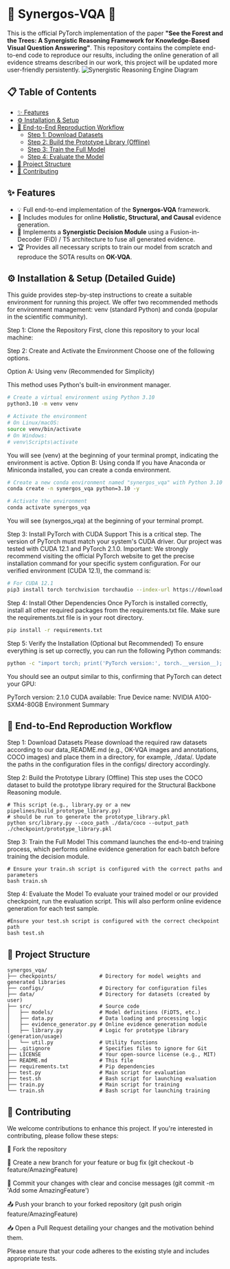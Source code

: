 # 🌲 Synergos-VQA 🌳

This is the official PyTorch implementation of the paper **"See the Forest and the Trees: A Synergistic Reasoning Framework for Knowledge-Based Visual Question Answering"**. This repository contains the complete end-to-end code to reproduce our results, including the online generation of all evidence streams described in our work, this project will be updated more user-friendly persistently.
![Synergistic Reasoning Engine Diagram](Method.png)

## 📋 Table of Contents

- [✨ Features](#-features)
- [⚙️ Installation & Setup](#️-installation--setup)
- [🚀 End-to-End Reproduction Workflow](#-end-to-end-reproduction-workflow)
  - [Step 1: Download Datasets](#step-1-download-datasets)
  - [Step 2: Build the Prototype Library (Offline)](#step-2-build-the-prototype-library-offline)
  - [Step 3: Train the Full Model](#step-3-train-the-full-model)
  - [Step 4: Evaluate the Model](#step-4-evaluate-the-model)
- [📂 Project Structure](#-project-structure)
- [🤝 Contributing](#️-contributing)

## ✨ Features

- 💡 Full end-to-end implementation of the **Synergos-VQA** framework.
- 🤖 Includes modules for online **Holistic, Structural, and Causal** evidence generation.
- 🔄 Implements a **Synergistic Decision Module** using a Fusion-in-Decoder (FiD) / T5 architecture to fuse all generated evidence.
- 🏆 Provides all necessary scripts to train our model from scratch and reproduce the SOTA results on **OK-VQA**.

## ⚙️ Installation & Setup (Detailed Guide)
This guide provides step-by-step instructions to create a suitable environment for running this project. We offer two recommended methods for environment management: venv (standard Python) and conda (popular in the scientific community).

Step 1: Clone the Repository
First, clone this repository to your local machine:

Step 2: Create and Activate the Environment
Choose one of the following options.

Option A: Using venv (Recommended for Simplicity)

This method uses Python's built-in environment manager.
```Bash
# Create a virtual environment using Python 3.10
python3.10 -m venv venv

# Activate the environment
# On Linux/macOS:
source venv/bin/activate
# On Windows:
# venv\Scripts\activate
```
You will see (venv) at the beginning of your terminal prompt, indicating the environment is active.
Option B: Using conda
If you have Anaconda or Miniconda installed, you can create a conda environment.
```Bash
# Create a new conda environment named "synergos_vqa" with Python 3.10
conda create -n synergos_vqa python=3.10 -y

# Activate the environment
conda activate synergos_vqa
```
You will see (synergos_vqa) at the beginning of your terminal prompt.

Step 3: Install PyTorch with CUDA Support
This is a critical step. The version of PyTorch must match your system's CUDA driver. Our project was tested with CUDA 12.1 and PyTorch 2.1.0.
Important: We strongly recommend visiting the official PyTorch website to get the precise installation command for your specific system configuration.
For our verified environment (CUDA 12.1), the command is:
```Bash
# For CUDA 12.1
pip3 install torch torchvision torchaudio --index-url https://download.pytorch.org/whl/cu121
```
Step 4: Install Other Dependencies
Once PyTorch is installed correctly, install all other required packages from the requirements.txt file. Make sure the requirements.txt file is in your root directory.
```Bash
pip install -r requirements.txt
```

Step 5: Verify the Installation (Optional but Recommended)
To ensure everything is set up correctly, you can run the following Python commands:
```Bash
python -c "import torch; print('PyTorch version:', torch.__version__); print('CUDA available:', torch.cuda.is_available()); print('Device name:', torch.cuda.get_device_name(0) if torch.cuda.is_available() else 'N/A')"
```
You should see an output similar to this, confirming that PyTorch can detect your GPU:

PyTorch version: 2.1.0
CUDA available: True
Device name: NVIDIA A100-SXM4-80GB
Environment Summary

## 🚀 End-to-End Reproduction Workflow
Step 1: Download Datasets
Please download the required raw datasets according to our data_README.md (e.g., OK-VQA images and annotations, COCO images) and place them in a directory, for example, ./data/. Update the paths in the configuration files in the configs/ directory accordingly.

Step 2: Build the Prototype Library (Offline)
This step uses the COCO dataset to build the prototype library required for the Structural Backbone Reasoning module.

```
# This script (e.g., library.py or a new pipelines/build_prototype_library.py) 
# should be run to generate the prototype_library.pkl
python src/library.py --coco_path ./data/coco --output_path ./checkpoint/prototype_library.pkl
```
Step 3: Train the Full Model
This command launches the end-to-end training process, which performs online evidence generation for each batch before training the decision module.
```
# Ensure your train.sh script is configured with the correct paths and parameters
bash train.sh
```
Step 4: Evaluate the Model
To evaluate your trained model or our provided checkpoint, run the evaluation script. This will also perform online evidence generation for each test sample.
```
#Ensure your test.sh script is configured with the correct checkpoint path
bash test.sh
```
## 📂 Project Structure
```
synergos_vqa/
├── checkpoints/              # Directory for model weights and generated libraries
├── configs/                  # Directory for configuration files
├── data/                     # Directory for datasets (created by user)
├── src/                      # Source code
│   ├── models/               # Model definitions (FiDT5, etc.)
│   ├── data.py               # Data loading and processing logic
│   ├── evidence_generator.py # Online evidence generation module
│   ├── library.py            # Logic for prototype library (generation/usage)
│   └── util.py               # Utility functions
├── .gitignore                # Specifies files to ignore for Git
├── LICENSE                   # Your open-source license (e.g., MIT)
├── README.md                 # This file
├── requirements.txt          # Pip dependencies
├── test.py                   # Main script for evaluation
├── test.sh                   # Bash script for launching evaluation
├── train.py                  # Main script for training
└── train.sh                  # Bash script for launching training
```
## 🤝 Contributing
We welcome contributions to enhance this project. If you're interested in contributing, please follow these steps:

🍴 Fork the repository

🌿 Create a new branch for your feature or bug fix (git checkout -b feature/AmazingFeature)

💬 Commit your changes with clear and concise messages (git commit -m 'Add some AmazingFeature')

📤 Push your branch to your forked repository (git push origin feature/AmazingFeature)

📥 Open a Pull Request detailing your changes and the motivation behind them.

Please ensure that your code adheres to the existing style and includes appropriate tests.
